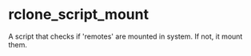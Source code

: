 # rclone_script_mount
A script that checks if 'remotes' are mounted in system. If not, it mount them.
